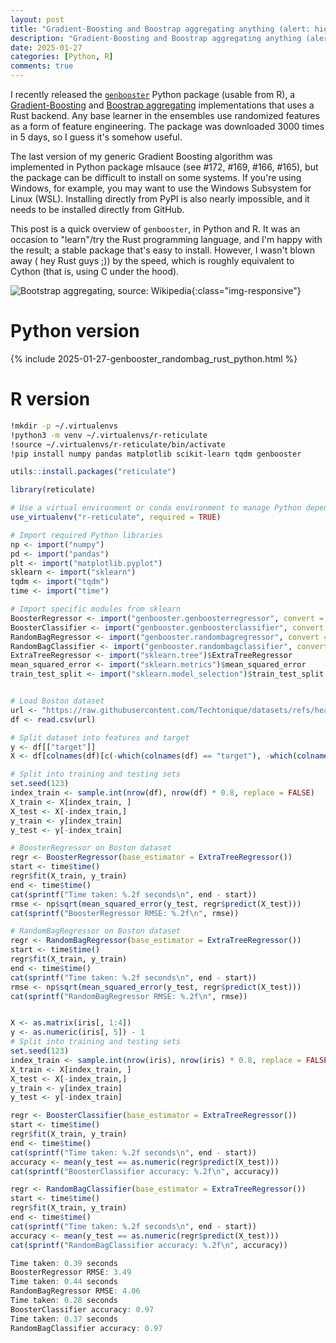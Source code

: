 ```yaml
---
layout: post
title: "Gradient-Boosting and Boostrap aggregating anything (alert: high performance): Part5, easier install and Rust backend"
description: "Gradient-Boosting and Boostrap aggregating anything (alert: high performance): Part5, easier install and Rust backend"
date: 2025-01-27
categories: [Python, R]
comments: true
---
```


I recently released the [`genbooster`](https://github.com/Techtonique/genbooster) Python package (usable from R), a [Gradient-Boosting](https://en.wikipedia.org/wiki/Gradient_boosting) and [Boostrap aggregating](https://en.wikipedia.org/wiki/Bootstrap_aggregating) implementations that uses a Rust backend. Any base learner in the ensembles use randomized features as a form of feature engineering. The package was downloaded 3000 times in 5 days, so I guess it's somehow useful.

The last version of my generic Gradient Boosting algorithm was implemented in Python package mlsauce (see #172, #169, #166, #165), but the package can be difficult to install on some systems. If you're using Windows, for example, you may want to use the Windows Subsystem for Linux (WSL). Installing directly from PyPI is also nearly impossible, and it needs to be installed directly from GitHub.

This post is a quick overview of `genbooster`, in Python and R. It was an occasion to "learn"/try the Rust programming language, and I'm happy with the result; a stable package that's easy to install. However, I wasn't blown away ( hey Rust guys ;)) by the speed, which is roughly equivalent to Cython (that is, using C under the hood). 

![Bootstrap aggregating, source: Wikipedia]({{base}}/images/2025-01-27/2025-01-27-image1.png){:class="img-responsive"}

# Python version

{% include 2025-01-27-genbooster_randombag_rust_python.html %}

# R version

```bash
!mkdir -p ~/.virtualenvs
!python3 -m venv ~/.virtualenvs/r-reticulate
!source ~/.virtualenvs/r-reticulate/bin/activate
!pip install numpy pandas matplotlib scikit-learn tqdm genbooster
```

```R
utils::install.packages("reticulate")
```

```R
library(reticulate)

# Use a virtual environment or conda environment to manage Python dependencies
use_virtualenv("r-reticulate", required = TRUE)

# Import required Python libraries
np <- import("numpy")
pd <- import("pandas")
plt <- import("matplotlib.pyplot")
sklearn <- import("sklearn")
tqdm <- import("tqdm")
time <- import("time")

# Import specific modules from sklearn
BoosterRegressor <- import("genbooster.genboosterregressor", convert = FALSE)$BoosterRegressor
BoosterClassifier <- import("genbooster.genboosterclassifier", convert = FALSE)$BoosterClassifier
RandomBagRegressor <- import("genbooster.randombagregressor", convert = FALSE)$RandomBagRegressor
RandomBagClassifier <- import("genbooster.randombagclassifier", convert = FALSE)$RandomBagClassifier
ExtraTreeRegressor <- import("sklearn.tree")$ExtraTreeRegressor
mean_squared_error <- import("sklearn.metrics")$mean_squared_error
train_test_split <- import("sklearn.model_selection")$train_test_split


# Load Boston dataset
url <- "https://raw.githubusercontent.com/Techtonique/datasets/refs/heads/main/tabular/regression/boston_dataset2.csv"
df <- read.csv(url)

# Split dataset into features and target
y <- df[["target"]]
X <- df[colnames(df)[c(-which(colnames(df) == "target"), -which(colnames(df) == "training_index"))]]

# Split into training and testing sets
set.seed(123)
index_train <- sample.int(nrow(df), nrow(df) * 0.8, replace = FALSE)
X_train <- X[index_train, ]
X_test <- X[-index_train,]
y_train <- y[index_train]
y_test <- y[-index_train]

# BoosterRegressor on Boston dataset
regr <- BoosterRegressor(base_estimator = ExtraTreeRegressor())
start <- time$time()
regr$fit(X_train, y_train)
end <- time$time()
cat(sprintf("Time taken: %.2f seconds\n", end - start))
rmse <- np$sqrt(mean_squared_error(y_test, regr$predict(X_test)))
cat(sprintf("BoosterRegressor RMSE: %.2f\n", rmse))

# RandomBagRegressor on Boston dataset
regr <- RandomBagRegressor(base_estimator = ExtraTreeRegressor())
start <- time$time()
regr$fit(X_train, y_train)
end <- time$time()
cat(sprintf("Time taken: %.2f seconds\n", end - start))
rmse <- np$sqrt(mean_squared_error(y_test, regr$predict(X_test)))
cat(sprintf("RandomBagRegressor RMSE: %.2f\n", rmse))


X <- as.matrix(iris[, 1:4])
y <- as.numeric(iris[, 5]) - 1
# Split into training and testing sets
set.seed(123)
index_train <- sample.int(nrow(iris), nrow(iris) * 0.8, replace = FALSE)
X_train <- X[index_train, ]
X_test <- X[-index_train,]
y_train <- y[index_train]
y_test <- y[-index_train]

regr <- BoosterClassifier(base_estimator = ExtraTreeRegressor())
start <- time$time()
regr$fit(X_train, y_train)
end <- time$time()
cat(sprintf("Time taken: %.2f seconds\n", end - start))
accuracy <- mean(y_test == as.numeric(regr$predict(X_test)))
cat(sprintf("BoosterClassifier accuracy: %.2f\n", accuracy))

regr <- RandomBagClassifier(base_estimator = ExtraTreeRegressor())
start <- time$time()
regr$fit(X_train, y_train)
end <- time$time()
cat(sprintf("Time taken: %.2f seconds\n", end - start))
accuracy <- mean(y_test == as.numeric(regr$predict(X_test)))
cat(sprintf("RandomBagClassifier accuracy: %.2f\n", accuracy))
```

```R
Time taken: 0.39 seconds
BoosterRegressor RMSE: 3.49
Time taken: 0.44 seconds
RandomBagRegressor RMSE: 4.06
Time taken: 0.28 seconds
BoosterClassifier accuracy: 0.97
Time taken: 0.37 seconds
RandomBagClassifier accuracy: 0.97
```